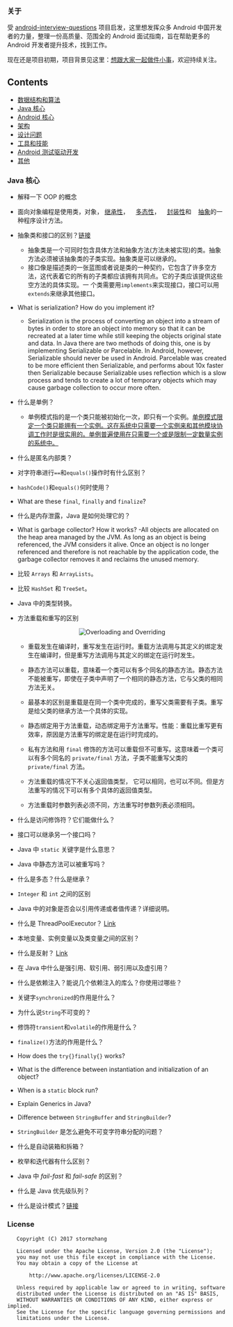 ### 关于

受 [android-interview-questions](https://github.com/MindorksOpenSource/android-interview-questions) 项目启发，这里想发挥众多 Android 中国开发者的力量，整理一份高质量、范围全的 Android 面试指南，旨在帮助更多的 Android 开发者提升技术，找到工作。

现在还是项目初期，项目背景见这里：[想跟大家一起做件小事](http://mp.weixin.qq.com/s/t038R0bDDZ6dg4bwDoj2cQ)，欢迎持续关注。

## Contents
* [数据结构和算法](#data-structures-and-algorithms)
* [Java 核心](#java-核心)
* [Android 核心](#core-android)
* [架构](#architecture)
* [设计问题](#design-problem)
* [工具和技能](#tools-and-technologies)
* [Android 测试驱动开发](#android-test-driven-development)
* [其他](#others)


### Java 核心

* 解释一下 OOP 的概念


* 面向对象编程是使用类，对象，
[继承性](https://zh.wikipedia.org/wiki/%E7%BB%A7%E6%89%BF_(%E8%AE%A1%E7%AE%97%E6%9C%BA%E7%A7%91%E5%AD%A6))，
    [多态性](https://zh.wikipedia.org/wiki/%E5%A4%9A%E5%9E%8B_(%E8%AE%A1%E7%AE%97%E6%9C%BA%E7%A7%91%E5%AD%A6))，
    [封装性](https://zh.wikipedia.org/wiki/%E5%B0%81%E8%A3%9D_(%E7%89%A9%E4%BB%B6%E5%B0%8E%E5%90%91%E7%A8%8B%E5%BC%8F%E8%A8%AD%E8%A8%88))和
    [抽象](https://zh.wikipedia.org/wiki/%E6%8A%BD%E8%B1%A1%E5%8C%96_(%E8%A8%88%E7%AE%97%E6%A9%9F%E7%A7%91%E5%AD%B8))的一种程序设计方法。

* 抽象类和接口的区别？[链接](https://arjun-sna.github.io/java/2017/02/02/abstractvsinterface/)
    - 抽象类是一个可同时包含具体方法和抽象方法(方法未被实现)的类。抽象方法必须被该抽象类的子类实现。抽象类是可以继承的。
    - 接口像是描述类的一张蓝图或者说是类的一种契约，它包含了许多空方法，这代表着它的所有的子类都应该拥有共同点。它的子类应该提供这些空方法的具体实现。一       个类需要用```implements```来实现接口，接口可以用```extends```来继承其他接口。
* What is serialization? How do you implement it?
  - Serialization is the process of converting an object into a stream of bytes in order to store 
    an object into memory so that it can be recreated at a later time while still keeping the 
    objects original state and data. In Java there are two methods of doing this, one is by 
    implementing Serializable or Parcelable. In Android, however, Serializable should never be used 
    in Android. Parcelable was created to be more efficient then Serializable, and performs about 
    10x faster then Serializable because Serializable uses reflection which is a slow process and 
    tends to create a lot of temporary objects which may cause garbage collection to occur more often.
* 什么是单例？
  - 单例模式指的是一个类只能被初始化一次，即只有一个实例。[单例模式限定一个类只能拥有一个实例。这在系统中只需要一个实例来和其他模块协调工作时是很实用的。单例普遍使用在只需要一个或是限制一定数量实例的系统中。](https://en.wikipedia.org/wiki/Singleton_pattern)
* 什么是匿名内部类？
* 对字符串进行```==```和```equals()```操作时有什么区别？
* ```hashCode()```和```equals()```何时使用？
* What are these `final`, `finally` and `finalize`?
* 什么是内存泄露，Java 是如何处理它的？
* What is garbage collector? How it works?
  -All objects are allocated on the heap area managed by the JVM. 
  As long as an object is being referenced, the JVM considers it  alive. 
  Once an object is no longer referenced and therefore is not reachable by the application code,
  the garbage collector removes it and reclaims the unused memory.
* 比较 `Arrays` 和 `ArrayLists`。
* 比较 `HashSet` 和 `TreeSet`。
* Java 中的类型转换。
* 方法重载和重写的区别
    <p align="center">
        <img alt="Overloading and Overriding" src="https://github.com/stormzhang/android-interview-questions-cn/blob/master/assets/overloading-vs-overriding.png">
    </p>

    - 重载发生在编译时，重写发生在运行时。重载方法调用与其定义的绑定发生在编译时，但是重写方法调用与其定义的绑定在运行时发生。

    - 静态方法可以重载，意味着一个类可以有多个同名的静态方法。静态方法不能被重写，即使在子类中声明了一个相同的静态方法，它与父类的相同方法无关。

    - 最基本的区别是重载是在同一个类中完成的，重写父类需要有子类。重写是给父类的继承方法一个具体的实现。

    - 静态绑定用于方法重载，动态绑定用于方法重写。性能：重载比重写更有效率，原因是方法重写的绑定是在运行时完成的。

    - 私有方法和用 `final` 修饰的方法可以重载但不可重写。这意味着一个类可以有多个同名的 `private/final` 方法，子类不能重写父类的 `private/final` 方法。

    - 方法重载的情况下不关心返回值类型， 它可以相同，也可以不同。但是方法重写的情况下可以有多个具体的返回值类型。

    - 方法重载时参数列表必须不同，方法重写时参数列表必须相同。

* 什么是访问修饰符？它们能做什么？
* 接口可以继承另一个接口吗？
* Java 中 `static` 关键字是什么意思？
* Java 中静态方法可以被重写吗？
* 什么是多态？什么是继承？
* `Integer` 和 `int` 之间的区别
* Java 中的对象是否会以引用传递或者值传递？详细说明。
* 什么是 ThreadPoolExecutor？ [Link](https://blog.mindorks.com/threadpoolexecutor-in-android-8e9d22330ee3)
* 本地变量、实例变量以及类变量之间的区别？
* 什么是反射？ [Link](http://tutorials.jenkov.com/java-reflection/index.html)
* 在 Java 中什么是强引用、软引用、弱引用以及虚引用？
* 什么是依赖注入？能说几个依赖注入的库么？你使用过哪些？
* 关键字```synchronized```的作用是什么？
* 为什么说```String```不可变的？
* 修饰符```transient```和```volatile```的作用是什么？
* ```finalize()```方法的作用是什么？
* How does the `try{}finally{}` works?
* What is the difference between instantiation and initialization of an object?
* When is a `static` block run?
* Explain Generics in Java?
* Difference between `StringBuffer` and `StringBuilder`?
* `StringBuilder` 是怎么避免不可变字符串分配的问题？
* 什么是自动装箱和拆箱？
* 枚举和迭代器有什么区别？
* Java 中 _fail-fast_ 和 _fail-safe_ 的区别？
* 什么是 Java 优先级队列？
* 什么是设计模式？[链接](https://github.com/iluwatar/java-design-patterns)


### License

```
   Copyright (C) 2017 stormzhang

   Licensed under the Apache License, Version 2.0 (the "License");
   you may not use this file except in compliance with the License.
   You may obtain a copy of the License at

       http://www.apache.org/licenses/LICENSE-2.0

   Unless required by applicable law or agreed to in writing, software
   distributed under the License is distributed on an "AS IS" BASIS,
   WITHOUT WARRANTIES OR CONDITIONS OF ANY KIND, either express or implied.
   See the License for the specific language governing permissions and
   limitations under the License.
```
